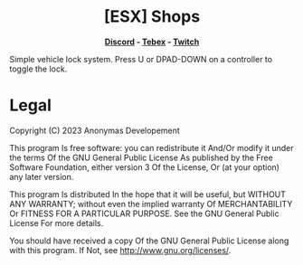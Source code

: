 <h1 align='center'>[ESX] Shops</a></h1><p align='center'><b><a href='https://discord.gg/pCubBXYu'>Discord</a> - <a href='https://anonymas-developement.tebex.io/'>Tebex</a> - <a href='https://www.twitch.tv/anonymas'>Twitch</a></b></h5>

Simple vehicle lock system. Press U or DPAD-DOWN on a controller to toggle the lock.

# Legal

Copyright (C) 2023 Anonymas Developement

This program Is free software: you can redistribute it And/Or modify it under the terms Of the GNU General Public License As published by the Free Software Foundation, either version 3 Of the License, Or (at your option) any later version.

This program Is distributed In the hope that it will be useful, but WITHOUT ANY WARRANTY; without even the implied warranty Of MERCHANTABILITY Or FITNESS FOR A PARTICULAR PURPOSE. See the GNU General Public License For more details.

You should have received a copy Of the GNU General Public License along with this program. If Not, see <http://www.gnu.org/licenses/>.
